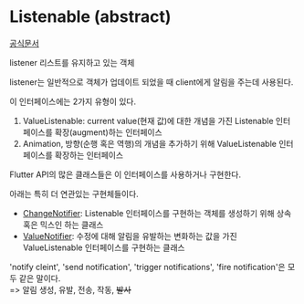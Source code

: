 # Listenable (abstract)
[공식문서](https://api.flutter.dev/flutter/foundation/Listenable-class.html) 

listener 리스트를 유지하고 있는 객체

listener는 일반적으로 객체가 업데이트 되었을 때 client에게 알림을 주는데 사용된다.

이 인터페이스에는 2가지 유형이 있다.
1. ValueListenable: current value(현재 값)에 대한 개념을 가진 Listenable 인터페이스를 확장(augment)하는 인터페이스
2. Animation, 방향(순행 혹은 역행)의 개념을 추가하기 위해 ValueListenable 인터페이스를 확장하는 인터페이스

Flutter API의 많은 클래스들은 이 인터페이스를 사용하거나 구현한다.  

아래는 특히 더 연관있는 구현체들이다.
- [ChangeNotifier](/Api%20Flutter/ChangeNotifier.md): Listenable 인터페이스를 구현하는 객체를 생성하기 위해 상속 혹은 믹스인 하는 클래스
- [ValueNotifier](/Api%20Flutter/ValueNotifier.md): 수정에 대해 알림을 유발하는 변화하는 값을 가진 ValueListenable 인터페이스를 구현하는 클래스

'notify cleint', 'send notification', 'trigger notifications', 'fire notification'은 모두 같은 말이다.  
=> 알림 생성, 유발, 전송, 작동, ~~발사~~
